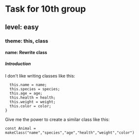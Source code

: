 # Task for 10th group

## level: easy

### theme: this, class

#### name: Rewrite class

##### Introduction

I don't like writing classes like this:

```function Animal(name,species,age,health,weight,color) {
  this.name = name;
  this.species = species;
  this.age = age;
  this.health = health;
  this.weight = weight;
  this.color = color;
}
```
Give me the power to create a similar class like this:

```const Animal = makeClass("name","species","age","health","weight","color")``` 
